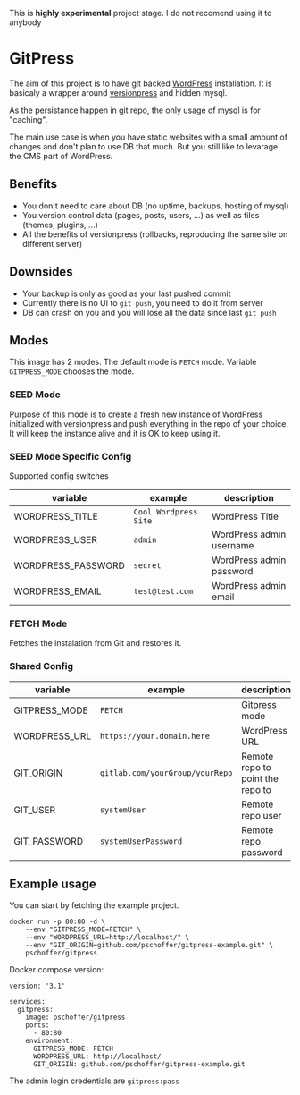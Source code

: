 This is **highly experimental** project stage. I do not recomend using it to anybody

# GitPress

The aim of this project is to have git backed [WordPress](https://wordpress.org/) installation. It is basicaly a wrapper around [versionpress](https://versionpress.com/) and hidden mysql.

As the persistance happen in git repo, the only usage of mysql is for "caching".

The main use case is when you have static websites with a small amount of changes and don't plan to use DB that much. But you still like to levarage the CMS part of WordPress.

## Benefits

- You don't need to care about DB (no uptime, backups, hosting of mysql)
- You version control data (pages, posts, users, ...) as well as files (themes, plugins, ...)
- All the benefits of versionpress (rollbacks, reproducing the same site on different server)

## Downsides

- Your backup is only as good as your last pushed commit
- Currently there is no UI to `git push`, you need to do it from server
- DB can crash on you and you will lose all the data since last `git push`

## Modes

This image has 2 modes. The default mode is `FETCH` mode. Variable `GITPRESS_MODE` chooses the mode.

### SEED Mode

Purpose of this mode is to create a fresh new instance of WordPress initialized with versionpress and push everything in the repo of your choice. It will keep the instance alive and it is OK to keep using it.

### SEED Mode Specific Config

Supported config switches

| variable           | example               | description              |
| ------------------ | --------------------- | ------------------------ |
| WORDPRESS_TITLE    | `Cool Wordpress Site` | WordPress Title          |
| WORDPRESS_USER     | `admin`               | WordPress admin username |
| WORDPRESS_PASSWORD | `secret`              | WordPress admin password |
| WORDPRESS_EMAIL    | `test@test.com`       | WordPress admin email    |

### FETCH Mode

Fetches the instalation from Git and restores it.

### Shared Config

| variable      | example                         | description                      |
| ------------- | ------------------------------- | -------------------------------- |
| GITPRESS_MODE | `FETCH`                         | Gitpress mode                    |
| WORDPRESS_URL | `https://your.domain.here`      | WordPress URL                    |
| GIT_ORIGIN    | `gitlab.com/yourGroup/yourRepo` | Remote repo to point the repo to |
| GIT_USER      | `systemUser`                    | Remote repo user                 |
| GIT_PASSWORD  | `systemUserPassword`            | Remote repo password             |

## Example usage

You can start by fetching the example project.

```
docker run -p 80:80 -d \
    --env "GITPRESS_MODE=FETCH" \
    --env "WORDPRESS_URL=http://localhost/" \
    --env "GIT_ORIGIN=github.com/pschoffer/gitpress-example.git" \
    pschoffer/gitpress
```

Docker compose version:

```
version: '3.1'

services:
  gitpress:
    image: pschoffer/gitpress
    ports:
      - 80:80
    environment:
      GITPRESS_MODE: FETCH
      WORDPRESS_URL: http://localhost/
      GIT_ORIGIN: github.com/pschoffer/gitpress-example.git
```

The admin login credentials are `gitpress:pass`
